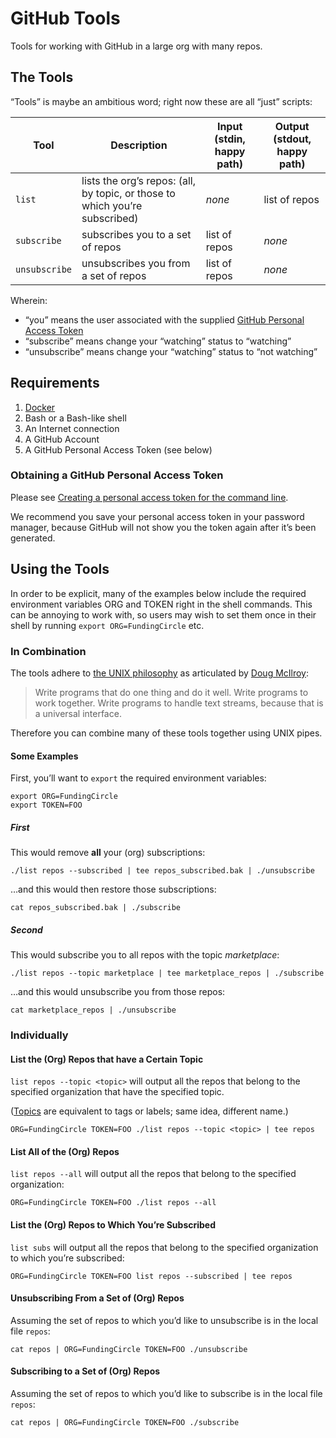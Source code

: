 # GitHub Tools

Tools for working with GitHub in a large org with many repos.

## The Tools

“Tools” is maybe an ambitious word; right now these are all “just” scripts:

| Tool | Description | Input (stdin, happy path) | Output (stdout, happy path) |
| ---- | ----------- | ------------------------- | --------------------------- |
| `list` | lists the org’s repos: (all, by topic, or those to which you’re subscribed) | *none* | list of repos |
| `subscribe` | subscribes you to a set of repos | list of repos | *none* |
| `unsubscribe` | unsubscribes you from a set of repos | list of repos | *none* |

Wherein:

* “you” means the user associated with the supplied [GitHub Personal Access Token](https://help.github.com/articles/creating-a-personal-access-token-for-the-command-line/)
* “subscribe” means change your “watching” status to “watching”
* “unsubscribe” means change your “watching” status to “not watching”

## Requirements

1. [Docker](https://www.docker.com/community-edition#/download)
1. Bash or a Bash-like shell
1. An Internet connection
1. A GitHub Account
1. A GitHub Personal Access Token (see below)

### Obtaining a GitHub Personal Access Token

Please see [Creating a personal access token for the command line](https://help.github.com/articles/creating-a-personal-access-token-for-the-command-line/).

We recommend you save your personal access token in your password manager, because GitHub will not
show you the token again after it’s been generated.

## Using the Tools

In order to be explicit, many of the examples below include the required environment variables ORG and
TOKEN right in the shell commands. This can be annoying to work with, so users may wish to set them
once in their shell by running `export ORG=FundingCircle` etc.

### In Combination

The tools adhere to [the UNIX philosophy](https://en.wikipedia.org/wiki/Unix_philosophy#Doug_McIlroy_on_Unix_programming)
as articulated by [Doug McIlroy](https://en.wikipedia.org/wiki/Douglas_McIlroy):

> Write programs that do one thing and do it well. Write programs to work together. Write programs
> to handle text streams, because that is a universal interface.

Therefore you can combine many of these tools together using UNIX pipes.

#### Some Examples

First, you’ll want to `export` the required environment variables:

```shell
export ORG=FundingCircle
export TOKEN=FOO
```

##### First

This would remove **all** your (org) subscriptions:

```shell
./list repos --subscribed | tee repos_subscribed.bak | ./unsubscribe
```

…and this would then restore those subscriptions:

```shell
cat repos_subscribed.bak | ./subscribe
```

##### Second

This would subscribe you to all repos with the topic _marketplace_:

```shell
./list repos --topic marketplace | tee marketplace_repos | ./subscribe
```

…and this would unsubscribe you from those repos:

```shell
cat marketplace_repos | ./unsubscribe
```

### Individually

#### List the (Org) Repos that have a Certain Topic

`list repos --topic <topic>` will output all the repos that belong to the specified organization that have the specified topic.

([Topics](https://help.github.com/articles/about-topics/) are equivalent to tags or labels; same
idea, different name.)

```shell
ORG=FundingCircle TOKEN=FOO ./list repos --topic <topic> | tee repos
```

#### List All of the (Org) Repos

`list repos --all` will output all the repos that belong to the specified organization:

```shell
ORG=FundingCircle TOKEN=FOO ./list repos --all
```

#### List the (Org) Repos to Which You’re Subscribed

`list subs` will output all the repos that belong to the specified organization to which you’re
subscribed:

```shell
ORG=FundingCircle TOKEN=FOO list repos --subscribed | tee repos
```

#### Unsubscribing From a Set of (Org) Repos

Assuming the set of repos to which you’d like to unsubscribe is in the local file `repos`:

```shell
cat repos | ORG=FundingCircle TOKEN=FOO ./unsubscribe
```

#### Subscribing to a Set of (Org) Repos

Assuming the set of repos to which you’d like to subscribe is in the local file `repos`:

```shell
cat repos | ORG=FundingCircle TOKEN=FOO ./subscribe
```
